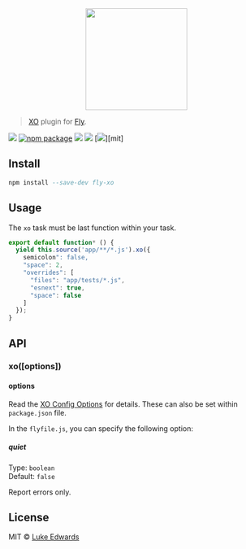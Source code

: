 <div align="center">
  <a href="http://github.com/flyjs/fly">
    <img width=200px  src="https://cloud.githubusercontent.com/assets/8317250/8733685/0be81080-2c40-11e5-98d2-c634f076ccd7.png">
  </a>
</div>

> [XO](https://github.com/sindresorhus/xo) plugin for [Fly](https://www.github.com/flyjs/fly).

[![][fly-badge]](https://www.github.com/flyjs/fly)
[![npm package][npm-ver-link]][releases]
[![][dl-badge]][npm-pkg-link]
[![][travis-badge]][travis-link]
[![][mit-badge]][mit]

## Install

```a
npm install --save-dev fly-xo
```

## Usage

The `xo` task must be last function within your task.

```js
export default function* () {
  yield this.source('app/**/*.js').xo({
    semicolon": false,
    "space": 2,
    "overrides": [
      "files": "app/tests/*.js",
      "esnext": true,
      "space": false
    ]
  });
}
```

## API

### xo([options])

#### options

Read the [XO Config Options](https://github.com/sindresorhus/xo#config) for details. These can also be set within `package.json` file.

In the `flyfile.js`, you can specify the following option:

##### quiet

Type: `boolean`  
Default: `false`

Report errors only.

## License

MIT © [Luke Edwards](https://lukeed.com)

[releases]:     https://github.com/lukeed/fly-xo/releases
[fly-badge]:    https://img.shields.io/badge/fly-JS-05B3E1.svg?style=flat-square
[mit-badge]:    https://img.shields.io/badge/license-MIT-444444.svg?style=flat-square
[npm-pkg-link]: https://www.npmjs.org/package/fly-xo
[npm-ver-link]: https://img.shields.io/npm/v/fly-xo.svg?style=flat-square
[dl-badge]:     http://img.shields.io/npm/dm/fly-xo.svg?style=flat-square
[travis-link]:  https://travis-ci.org/lukeed/fly-xo
[travis-badge]: http://img.shields.io/travis/lukeed/fly-xo.svg?style=flat-square
